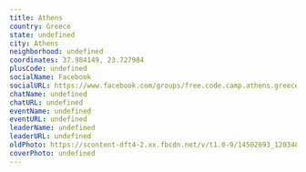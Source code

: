```yaml
---
title: Athens
country: Greece
state: undefined
city: Athens
neighborhood: undefined
coordinates: 37.984149, 23.727984
plusCode: undefined
socialName: Facebook
socialURL: https://www.facebook.com/groups/free.code.camp.athens.greece
chatName: undefined
chatURL: undefined
eventName: undefined
eventURL: undefined
leaderName: undefined
leaderURL: undefined
oldPhoto: https://scontent-dft4-2.xx.fbcdn.net/v/t1.0-9/14502693_1203483583057258_5182169845311210724_n.jpg?oh=6075032964e45d081bfc8edd84699da5&oe=59515494
coverPhoto: undefined
---
```

